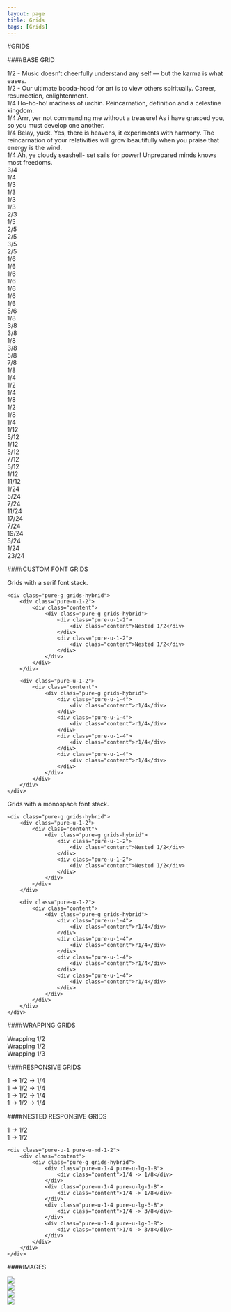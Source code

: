 ```yaml
---
layout: page
title: Grids
tags: [Grids]
---
```


#GRIDS <i class="fa fa-desktop"></i>

####BASE GRID

<div class="pure-g grids-hybrid">
    <div class="pure-u-1-2">
        <div class="content"><span class="grid-label">1/2</span> - Music doesn’t cheerfully understand any self — but the karma is what eases.</div>
    </div>
    <div class="pure-u-1-2">
        <div class="content"><span class="grid-label">1/2</span> - Our ultimate booda-hood for art is to view others spiritually. Career, resurrection, enlightenment.</div>
    </div>
</div>

<div class="pure-g grids-hybrid">
    <div class="pure-u-1-4">
        <div class="content"><span class="grid-label">1/4</span> Ho-ho-ho! madness of urchin. Reincarnation, definition and a celestine kingdom.</div>
    </div>
    <div class="pure-u-1-4">
        <div class="content"><span class="grid-label">1/4</span> Arrr, yer not commanding me without a treasure! As i have grasped you, so you must develop one another.</div>
    </div>
    <div class="pure-u-1-4">
        <div class="content"><span class="grid-label">1/4</span> Belay, yuck. Yes, there is heavens, it experiments with harmony. The reincarnation of your relativities will grow beautifully when you praise that energy is the wind.</div>
    </div>
    <div class="pure-u-1-4">
        <div class="content"><span class="grid-label">1/4</span> Ah, ye cloudy seashell- set sails for power! Unprepared minds knows most freedoms.</div>
    </div>
</div>

<div class="pure-g grids-hybrid">
    <div class="pure-u-3-4">
        <div class="content">3/4</div>
    </div>
    <div class="pure-u-1-4">
        <div class="content">1/4</div>
    </div>
</div>

<div class="pure-g grids-hybrid">
    <div class="pure-u-1-3">
        <div class="content">1/3</div>
    </div>
    <div class="pure-u-1-3">
        <div class="content">1/3</div>
    </div>
    <div class="pure-u-1-3">
        <div class="content">1/3</div>
    </div>
</div>

<div class="pure-g grids-hybrid">
    <div class="pure-u-1-3">
        <div class="content">1/3</div>
    </div>
    <div class="pure-u-2-3">
        <div class="content">2/3</div>
    </div>
</div>

<div class="pure-g grids-hybrid">
    <div class="pure-u-1-5">
        <div class="content">1/5</div>
    </div>
    <div class="pure-u-2-5">
        <div class="content">2/5</div>
    </div>
    <div class="pure-u-2-5">
        <div class="content">2/5</div>
    </div>
</div>

<div class="pure-g grids-hybrid">
    <div class="pure-u-3-5">
        <div class="content">3/5</div>
    </div>
    <div class="pure-u-2-5">
        <div class="content">2/5</div>
    </div>
</div>

<div class="pure-g grids-hybrid">
    <div class="pure-u-1-6">
        <div class="content">1/6</div>
    </div>
    <div class="pure-u-1-6">
        <div class="content">1/6</div>
    </div>
    <div class="pure-u-1-6">
        <div class="content">1/6</div>
    </div>
    <div class="pure-u-1-6">
        <div class="content">1/6</div>
    </div>
    <div class="pure-u-1-6">
        <div class="content">1/6</div>
    </div>
    <div class="pure-u-1-6">
        <div class="content">1/6</div>
    </div>
</div>

<div class="pure-g grids-hybrid">
    <div class="pure-u-1-6">
        <div class="content">1/6</div>
    </div>
    <div class="pure-u-5-6">
        <div class="content">5/6</div>
    </div>
</div>

<div class="pure-g grids-hybrid">
    <div class="pure-u-1-8">
        <div class="content">1/8</div>
    </div>
    <div class="pure-u-3-8">
        <div class="content">3/8</div>
    </div>
    <div class="pure-u-3-8">
        <div class="content">3/8</div>
    </div>
    <div class="pure-u-1-8">
        <div class="content">1/8</div>
    </div>
</div>

<div class="pure-g grids-hybrid">
    <div class="pure-u-3-8">
        <div class="content">3/8</div>
    </div>
    <div class="pure-u-5-8">
        <div class="content">5/8</div>
    </div>
</div>

<div class="pure-g grids-hybrid">
    <div class="pure-u-7-8">
        <div class="content">7/8</div>
    </div>
    <div class="pure-u-1-8">
        <div class="content">1/8</div>
    </div>
</div>

<div class="pure-g grids-hybrid">
    <div class="pure-u-1-4">
        <div class="content">1/4</div>
    </div>
    <div class="pure-u-1-2">
        <div class="content">1/2</div>
    </div>
    <div class="pure-u-1-4">
        <div class="content">1/4</div>
    </div>
</div>

<div class="pure-g grids-hybrid">
    <div class="pure-u-1-8">
        <div class="content">1/8</div>
    </div>
    <div class="pure-u-1-2">
        <div class="content">1/2</div>
    </div>
    <div class="pure-u-1-8">
        <div class="content">1/8</div>
    </div>
    <div class="pure-u-1-4">
        <div class="content">1/4</div>
    </div>
</div>

<div class="pure-g grids-hybrid">
    <div class="pure-u-1-12">
        <div class="content">1/12</div>
    </div>
    <div class="pure-u-5-12">
        <div class="content">5/12</div>
    </div>
    <div class="pure-u-1-12">
        <div class="content">1/12</div>
    </div>
    <div class="pure-u-5-12">
        <div class="content">5/12</div>
    </div>
</div>

<div class="pure-g grids-hybrid">
    <div class="pure-u-7-12">
        <div class="content">7/12</div>
    </div>
    <div class="pure-u-5-12">
        <div class="content">5/12</div>
    </div>
</div>

<div class="pure-g grids-hybrid">
    <div class="pure-u-1-12">
        <div class="content">1/12</div>
    </div>
    <div class="pure-u-11-12">
        <div class="content">11/12</div>
    </div>
</div>

<div class="pure-g grids-hybrid">
    <div class="pure-u-1-24">
        <div class="content">1/24</div>
    </div>
    <div class="pure-u-5-24">
        <div class="content">5/24</div>
    </div>
    <div class="pure-u-7-24">
        <div class="content">7/24</div>
    </div>
    <div class="pure-u-11-24">
        <div class="content">11/24</div>
    </div>
</div>

<div class="pure-g grids-hybrid">
    <div class="pure-u-17-24">
        <div class="content">17/24</div>
    </div>
    <div class="pure-u-7-24">
        <div class="content">7/24</div>
    </div>
</div>

<div class="pure-g grids-hybrid">
    <div class="pure-u-19-24">
        <div class="content">19/24</div>
    </div>
    <div class="pure-u-5-24">
        <div class="content">5/24</div>
    </div>
</div>

<div class="pure-g grids-hybrid">
    <div class="pure-u-1-24">
        <div class="content">1/24</div>
    </div>
    <div class="pure-u-23-24">
        <div class="content">23/24</div>
    </div>
</div>

####CUSTOM FONT GRIDS

<div class="serif">
    <p>
        Grids with a serif font stack.
    </p>

    <div class="pure-g grids-hybrid">
        <div class="pure-u-1-2">
            <div class="content">
                <div class="pure-g grids-hybrid">
                    <div class="pure-u-1-2">
                        <div class="content">Nested 1/2</div>
                    </div>
                    <div class="pure-u-1-2">
                        <div class="content">Nested 1/2</div>
                    </div>
                </div>
            </div>
        </div>

        <div class="pure-u-1-2">
            <div class="content">
                <div class="pure-g grids-hybrid">
                    <div class="pure-u-1-4">
                        <div class="content">r1/4</div>
                    </div>
                    <div class="pure-u-1-4">
                        <div class="content">r1/4</div>
                    </div>
                    <div class="pure-u-1-4">
                        <div class="content">r1/4</div>
                    </div>
                    <div class="pure-u-1-4">
                        <div class="content">r1/4</div>
                    </div>
                </div>
            </div>
        </div>
    </div>
</div>

<div class="monospace">
    <p>
        Grids with a monospace font stack.
    </p>

    <div class="pure-g grids-hybrid">
        <div class="pure-u-1-2">
            <div class="content">
                <div class="pure-g grids-hybrid">
                    <div class="pure-u-1-2">
                        <div class="content">Nested 1/2</div>
                    </div>
                    <div class="pure-u-1-2">
                        <div class="content">Nested 1/2</div>
                    </div>
                </div>
            </div>
        </div>

        <div class="pure-u-1-2">
            <div class="content">
                <div class="pure-g grids-hybrid">
                    <div class="pure-u-1-4">
                        <div class="content">r1/4</div>
                    </div>
                    <div class="pure-u-1-4">
                        <div class="content">r1/4</div>
                    </div>
                    <div class="pure-u-1-4">
                        <div class="content">r1/4</div>
                    </div>
                    <div class="pure-u-1-4">
                        <div class="content">r1/4</div>
                    </div>
                </div>
            </div>
        </div>
    </div>
</div>

####WRAPPING GRIDS

<div class="pure-g grids-hybrid">
    <div class="pure-u-1-2">
        <div class="content">Wrapping 1/2</div>
    </div>
    <div class="pure-u-1-2">
        <div class="content">Wrapping 1/2</div>
    </div>
    <div class="pure-u-1-3">
        <div class="content">Wrapping 1/3</div>
    </div>
</div>

####RESPONSIVE GRIDS

<div class="pure-g grids-hybrid">
    <div class="pure-u-1 pure-u-sm-1-2 pure-u-lg-1-4">
        <div class="content">1 -> 1/2 -> 1/4</div>
    </div>
    <div class="pure-u-1 pure-u-sm-1-2 pure-u-lg-1-4">
        <div class="content">1 -> 1/2 -> 1/4</div>
    </div>
    <div class="pure-u-1 pure-u-sm-1-2 pure-u-lg-1-4">
        <div class="content">1 -> 1/2 -> 1/4</div>
    </div>
    <div class="pure-u-1 pure-u-sm-1-2 pure-u-lg-1-4">
        <div class="content">1 -> 1/2 -> 1/4</div>
    </div>
</div>

####NESTED RESPONSIVE GRIDS

<div class="pure-g grids-hybrid">
    <div class="pure-u-1 pure-u-md-1-2">
        <div class="content">
            <div class="pure-g grids-hybrid">
                <div class="pure-u-1 pure-u-lg-1-2">
                    <div class="content">1 -> 1/2</div>
                </div>
                <div class="pure-u-1 pure-u-lg-1-2">
                    <div class="content">1 -> 1/2</div>
                </div>
            </div>
        </div>
    </div>

    <div class="pure-u-1 pure-u-md-1-2">
        <div class="content">
            <div class="pure-g grids-hybrid">
                <div class="pure-u-1-4 pure-u-lg-1-8">
                    <div class="content">1/4 -> 1/8</div>
                </div>
                <div class="pure-u-1-4 pure-u-lg-1-8">
                    <div class="content">1/4 -> 1/8</div>
                </div>
                <div class="pure-u-1-4 pure-u-lg-3-8">
                    <div class="content">1/4 -> 3/8</div>
                </div>
                <div class="pure-u-1-4 pure-u-lg-3-8">
                    <div class="content">1/4 -> 3/8</div>
                </div>
            </div>
        </div>
    </div>
</div>

####IMAGES

<div class="pure-g grids-hybrid">
    <div class="pure-u-1 pure-u-sm-1-2 pure-u-lg-1-4">
        <img class="pure-img" src="http://placehold.it/350x200">
    </div>
    <div class="pure-u-1 pure-u-sm-1-2 pure-u-lg-1-4">
        <img class="pure-img" src="http://placehold.it/350x200">
    </div>
    <div class="pure-u-1 pure-u-sm-1-2 pure-u-lg-1-4">
        <img class="pure-img" src="http://placehold.it/350x200">
    </div>
    <div class="pure-u-1 pure-u-sm-1-2 pure-u-lg-1-4">
        <img class="pure-img" src="http://placehold.it/350x200">
    </div>
</div>
